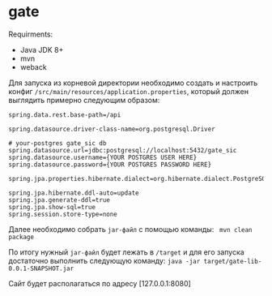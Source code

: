 # gate

Requirments:
* Java JDK 8+
* mvn
* weback

Для запуска из корневой директории необходимо создать и настроить
конфиг `/src/main/resources/application.properties`, который должен
выглядить примерно следующим образом:
```
spring.data.rest.base-path=/api

spring.datasource.driver-class-name=org.postgresql.Driver

# your-postgres gate_sic db
spring.datasource.url=jdbc:postgresql://localhost:5432/gate_sic 
spring.datasource.username={YOUR POSTGRES USER HERE}
spring.datasource.password={YOUR POSTGRES PASSWORD HERE}

spring.jpa.properties.hibernate.dialect=org.hibernate.dialect.PostgreSQL9Dialect

spring.jpa.hibernate.ddl-auto=update
spring.jpa.generate-ddl=true
spring.jpa.show-sql=true
spring.session.store-type=none
```

Далее необходимо собрать `jar-файл` с помощью команды:
``` mvn clean package```

По итогу нужный `jar-файл` будет лежать в `/target` и для его запуска достаточно выполнить
следующую команду:
```java -jar target/gate-lib-0.0.1-SNAPSHOT.jar```

Сайт будет располагаться по адресу [127.0.0.1:8080]
